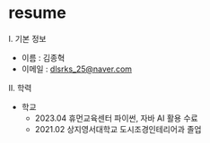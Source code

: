 # resume

Ⅰ. 기본 정보
- 이름 : 김종혁
- 이메일 : dlsrks_25@naver.com

Ⅱ. 학력
- 학교 
  - 2023.04 휴먼교육센터 파이썬, 자바 AI 활용 수료
  - 2021.02 상지영서대학교 도시조경인테리어과 졸업


